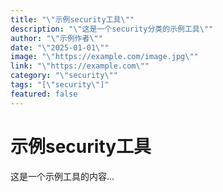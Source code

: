 ```yaml
---
title: "\"示例security工具\""
description: "\"这是一个security分类的示例工具\""
author: "\"示例作者\""
date: "\"2025-01-01\""
image: "\"https://example.com/image.jpg\""
link: "\"https://example.com\""
category: "\"security\""
tags: "[\"security\"]"
featured: false
---
```



# 示例security工具

这是一个示例工具的内容...